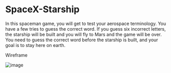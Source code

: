 # SpaceX-Starship

In this spaceman game, you will get to test your aerospace terminology. You have a few tries to guess the correct word. If you guess six incorrect letters, the starship will be built and you will fly to Mars and the game will be over. You need to guess the correct word before the starship is built, and your goal is to stay here on earth.


Wireframe

![image](https://github.com/DAVNILOV/SpaceX-Starship/assets/114885055/e0172fb4-018c-4512-b0c6-7a799ef44a93)
